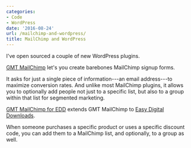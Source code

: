 ```yaml
---
categories:
- Code
- WordPress
date: '2016-08-24'
url: /mailchimp-and-wordpress/
title: MailChimp and WordPress
---
```


I've open sourced a couple of new WordPress plugins.

[GMT MailChimp](https://github.com/cferdinandi/gmt-mailchimp) let's you create barebones MailChimp signup forms.

It asks for just a single piece of information---an email address---to maximize conversion rates. And unlike most MailChimp plugins, it allows you to optionally add people not just to a specific list, but also to a group within that list for segmented marketing.

[GMT MailChimp for EDD](https://github.com/cferdinandi/gmt-mailchimp-for-edd) extends GMT MailChimp to [Easy Digital Downloads](https://easydigitaldownloads.com/).

When someone purchases a specific product or uses a specific discount code, you can add them to a MailChimp list, and optionally, to a group as well.